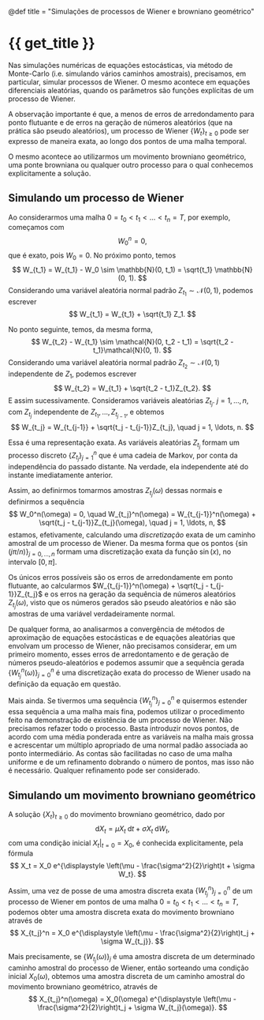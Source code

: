@def title = "Simulações de processos de Wiener e browniano geométrico"

# {{ get_title }}

Nas simulações numéricas de equações estocásticas, via método de Monte-Carlo (i.e. simulando vários caminhos amostrais), precisamos, em particular, simular processos de Wiener. O mesmo acontece em equações diferenciais aleatórias, quando os parâmetros são funções explícitas de um processo de Wiener.

A observação importante é que, a menos de erros de arredondamento para ponto flutuante e de erros na geração de números aleatórios (que na prática são pseudo aleatórios), um processo de Wiener $\{W_t\}_{t \geq 0}$ pode ser expresso de maneira exata, ao longo dos pontos de uma malha temporal.

O mesmo acontece ao utilizarmos um movimento browniano geométrico, uma ponte browniana ou qualquer outro processo para o qual conhecemos explicitamente a solução.

## Simulando um processo de Wiener

Ao considerarmos uma malha $0 = t_0 < t_1 < \ldots < t_n = T$, por exemplo, começamos com
$$
W_0^n = 0,
$$
que é exato, pois $W_0 = 0$. No próximo ponto, temos
$$
W_{t_1} = W_{t_1} - W_0 \sim \mathbb{N}(0, t_1) = \sqrt{t_1} \mathbb{N}(0, 1).
$$
Considerando uma variável aleatória normal padrão $Z_{t_1} \sim \mathcal{N}(0, 1)$, podemos escrever
$$
W_{t_1} = W_{t_1} + \sqrt{t_1} Z_1.
$$

No ponto seguinte, temos, da mesma forma,
$$
W_{t_2} - W_{t_1} \sim \mathcal{N}(0, t_2 - t_1) = \sqrt{t_2 - t_1}\mathcal{N}(0, 1).
$$
Considerando uma variável aleatória normal padrão $Z_{t_2} \sim \mathcal{N}(0, 1)$ independente de $Z_1$, podemos escrever
$$
W_{t_2} = W_{t_1} + \sqrt{t_2 - t_1}Z_{t_2}.
$$
E assim sucessivamente. Consideramos variáveis aleatórias $Z_{t_j}$. $j = 1, \ldots, n$, com $Z_{t_j}$ independente de $Z_{t_1}, \ldots, Z_{t_{j-1}}$, e obtemos
$$
W_{t_j} = W_{t_{j-1}} + \sqrt{t_j - t_{j-1}}Z_{t_j}, \quad j = 1, \ldots, n.
$$

Essa é uma representação exata. As variáveis aleatórias $Z_{t_j}$ formam um processo discreto $\{Z_{t_j}\}_{j = 1}^n$ que é uma cadeia de Markov, por conta da independência do passado distante. Na verdade, ela independente até do instante imediatamente anterior.

Assim, ao definirmos tomarmos amostras $Z_{t_j}(\omega)$ dessas normais e definirmos a sequência
$$
W_0^n(\omega) = 0, \quad 
W_{t_j}^n(\omega) = W_{t_{j-1}}^n(\omega) + \sqrt{t_j - t_{j-1}}Z_{t_j}(\omega), \quad j = 1, \ldots, n,
$$
estamos, efetivamente, calculando uma *discretização* exata de um caminho amostral de um processo de Wiener. Da mesma forma que os pontos $\{\sin(j\pi/n)\}_{j=0, \ldots, n}$ formam uma discretização exata da função $\sin(x)$, no intervalo $[0, \pi]$.

Os únicos erros possíveis são os erros de arredondamente em ponto flutuante, ao calcularmos $W_{t_{j-1}}^n(\omega) + \sqrt{t_j - t_{j-1}}Z_{t_j}$ e os erros na geração da sequência de números aleatórios $Z_{t_j}(\omega)$, visto que os números gerados são pseudo aleatórios e não são amostras de uma variável verdadeiramente normal.

De qualquer forma, ao analisarmos a convergência de métodos de aproximação de equações estocásticas e de equações aleatórias que envolvam um processo de Wiener, não precisamos considerar, em um primeiro momento, esses erros de arredontamento e de geração de números pseudo-aleatórios e podemos assumir que a sequência gerada $\{W_{t_j}^n(\omega)\}_{j = 0}^n$ é uma discretização exata do processo de Wiener usado na definição da equação em questão.

Mais ainda. Se tivermos uma sequência $\{W_{t_j}^n\}_{j = 0}^n$ e quisermos estender essa sequência a uma malha mais fina, podemos utilizar o procedimento feito na demonstração de existência de um processo de Wiener. Não precisamos refazer todo o processo. Basta introduzir novos pontos, de acordo com uma média ponderada entre as variáveis na malha mais grossa e acrescentar um múltiplo apropriado de uma normal padão associada ao ponto intermediário. As contas são facilitadas no caso de uma malha uniforme e de um refinamento dobrando o número de pontos, mas isso não é necessário. Qualquer refinamento pode ser considerado.

## Simulando um movimento browniano geométrico

A solução $\{X_t\}_{t\geq 0}$ do movimento browniano geométrico, dado por
$$
\mathrm{d}X_t = \mu X_t \;\mathrm{d}t + \sigma X_t \;\mathrm{d}W_t,
$$
com uma condição inicial $X_t|_{t = 0} = X_0$, é conhecida explicitamente, pela fórmula
$$
X_t = X_0 e^{\displaystyle \left(\mu - \frac{\sigma^2}{2}\right)t + \sigma W_t}.
$$

Assim, uma vez de posse de uma amostra discreta exata $\{W_{t_j}^n\}_{j = 0}^n$ de um processo de Wiener em pontos de uma malha $0 = t_0 < t_1 < \ldots < t_n = T$, podemos obter uma amostra discreta exata do movimento browniano através de
$$
X_{t_j}^n = X_0 e^{\displaystyle \left(\mu - \frac{\sigma^2}{2}\right)t_j + \sigma W_{t_j}}.
$$

Mais precisamente, se $\{W_{t_j}(\omega)\}_j$ é uma amostra discreta de um determinado caminho amostral do processo de Wiener, então sorteando uma condição inicial $X_0(\omega)$, obtemos uma amostra discreta de um caminho amostral do movimento browniano geométrico, através de
$$
X_{t_j}^n(\omega) = X_0(\omega) e^{\displaystyle \left(\mu - \frac{\sigma^2}{2}\right)t_j + \sigma W_{t_j}(\omega)}.
$$
